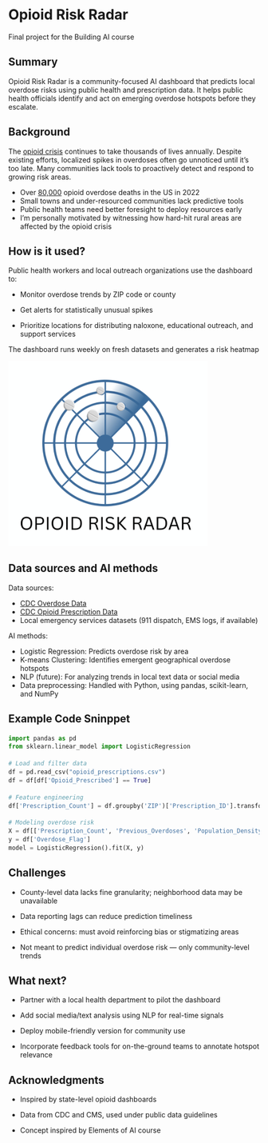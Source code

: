 
<!-- This is the markdown template for the final project of the Building AI course, 
created by Reaktor Innovations and University of Helsinki. 
Copy the template, paste it to your GitHub README and edit! -->

# Opioid Risk Radar

Final project for the Building AI course

## Summary

Opioid Risk Radar is a community-focused AI dashboard that predicts local overdose risks using public health and prescription data. It helps public health officials identify and act on emerging overdose hotspots before they escalate.

## Background

The [opioid crisis](https://www.cdc.gov/overdose-prevention/about/index.html) continues to take thousands of lives annually. Despite existing efforts, localized spikes in overdoses often go unnoticed until it’s too late. Many communities lack tools to proactively detect and respond to growing risk areas.

* Over [80,000](https://www.cdc.gov/overdose-prevention/about/understanding-the-opioid-overdose-epidemic.html) opioid overdose deaths in the US in 2022
* Small towns and under-resourced communities lack predictive tools
* Public health teams need better foresight to deploy resources early
* I’m personally motivated by witnessing how hard-hit rural areas are affected by the opioid crisis


## How is it used?

Public health workers and local outreach organizations use the dashboard to:

* Monitor overdose trends by ZIP code or county

* Get alerts for statistically unusual spikes

* Prioritize locations for distributing naloxone, educational outreach, and support services

The dashboard runs weekly on fresh datasets and generates a risk heatmap




<img src="Opioid%20Risk%20Radar.png" width="400">




## Data sources and AI methods

Data sources:

* [CDC Overdose Data]([https://www.cdc.gov/drugoverdose/data/index.html](https://www.cdc.gov/nchs/fastats/drug-overdoses.htm))
* [CDC Opioid Prescription Data]([https://data.cms.gov/provider-summary-by-type-of-service/medicare-part-d-prescribers/opioid-prescribing](https://www.cdc.gov/overdose-prevention/data-research/facts-stats/opioid-dispensing-rate-maps.html))
* Local emergency services datasets (911 dispatch, EMS logs, if available)

AI methods:

* Logistic Regression: Predicts overdose risk by area
* K-means Clustering: Identifies emergent geographical overdose hotspots
* NLP (future): For analyzing trends in local text data or social media
* Data preprocessing: Handled with Python, using pandas, scikit-learn, and NumPy


## Example Code Sninppet

```python
import pandas as pd
from sklearn.linear_model import LogisticRegression

# Load and filter data
df = pd.read_csv("opioid_prescriptions.csv")
df = df[df['Opioid_Prescribed'] == True]

# Feature engineering
df['Prescription_Count'] = df.groupby('ZIP')['Prescription_ID'].transform('count')

# Modeling overdose risk
X = df[['Prescription_Count', 'Previous_Overdoses', 'Population_Density']]
y = df['Overdose_Flag']
model = LogisticRegression().fit(X, y)
```




## Challenges

* County-level data lacks fine granularity; neighborhood data may be unavailable

* Data reporting lags can reduce prediction timeliness

* Ethical concerns: must avoid reinforcing bias or stigmatizing areas

* Not meant to predict individual overdose risk — only community-level trends



## What next?

* Partner with a local health department to pilot the dashboard

* Add social media/text analysis using NLP for real-time signals

* Deploy mobile-friendly version for community use

* Incorporate feedback tools for on-the-ground teams to annotate hotspot relevance

  

## Acknowledgments

* Inspired by state-level opioid dashboards 

* Data from CDC and CMS, used under public data guidelines

* Concept inspired by Elements of AI course 

